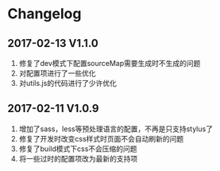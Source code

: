 # Changelog

## 2017-02-13 V1.1.0

1. 修复了dev模式下配置sourceMap需要生成时不生成的问题
2. 对配置项进行了一些优化
3. 对utils.js的代码进行了少许优化

## 2017-02-11 V1.0.9  

1. 增加了sass，less等预处理语言的配置，不再是只支持stylus了  
2. 修复了开发时改变css样式时页面不会自动刷新的问题
3. 修复了build模式下css不会压缩的问题
4. 将一些过时的配置项改为最新的支持项
